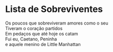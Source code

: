 # Lista de Sobreviventes <br />

Os poucos que sobreviveram amores como o seu<br/>
Tiveram o coração partidos<br/>
Em pedaços que até hoje os catam<br/>
Fui eu, Caetano, Peninha<br/>
e aquele menino de Little Manhattan<br/>
